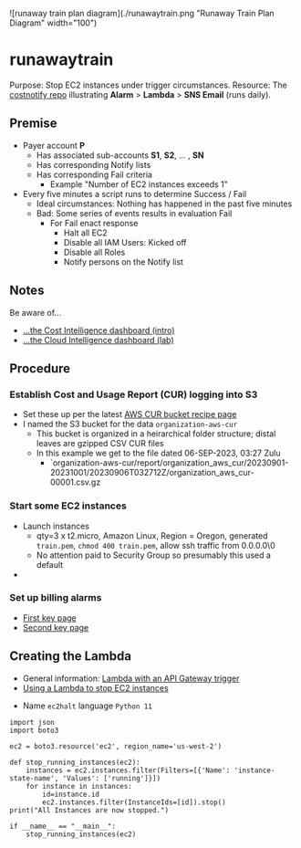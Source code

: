 ![runaway train plan diagram](./runawaytrain.png "Runaway Train Plan Diagram" width="100")


# runawaytrain
Purpose: Stop EC2 instances under trigger circumstances.
Resource: The [costnotify repo](https://github.com/robfatland/costnotify) illustrating **Alarm** > **Lambda** > **SNS Email** (runs daily).

## Premise

- Payer account **P**
    - Has associated sub-accounts **S1**, **S2**, ... , **SN**
    - Has corresponding Notify lists
    - Has corresponding Fail criteria
        - Example "Number of EC2 instances exceeds 1"
- Every five minutes a script runs to determine Success / Fail
    - Ideal circumstances: Nothing has happened in the past five minutes
    - Bad: Some series of events results in evaluation Fail
        - For Fail enact response
            - Halt all EC2
            - Disable all IAM Users: Kicked off
            - Disable all Roles
            - Notify persons on the Notify list
         

## Notes

Be aware of...
* [...the Cost Intelligence dashboard (intro)](https://aws.amazon.com/blogs/aws-cloud-financial-management/a-detailed-overview-of-the-cost-intelligence-dashboard/)
* [...the Cloud Intelligence dashboard (lab)](https://wellarchitectedlabs.com/cost/200_labs/200_cloud_intelligence/)


## Procedure


### Establish Cost and Usage Report (CUR) logging into S3

* Set these up per the latest [AWS CUR bucket recipe page](https://docs.aws.amazon.com/cur/latest/userguide/cur-create.html)
* I named the S3 bucket for the data `organization-aws-cur`
    * This bucket is organized in a heirarchical folder structure; distal leaves are gzipped CSV CUR files
    * In this example we get to the file dated 06-SEP-2023, 03:27 Zulu
        * `organization-aws-cur/report/organization_aws_cur/20230901-20231001/20230906T032712Z/organization_aws_cur-00001.csv.gz
     

### Start some EC2 instances

* Launch instances
    * qty=3 x t2.micro, Amazon Linux, Region = Oregon, generated `train.pem`, `chmod 400 train.pem`, allow ssh traffic from 0.0.0.0\0
    * No attention paid to Security Group so presumably this used a default
*  

### Set up billing alarms

* [First key page](https://docs.aws.amazon.com/AmazonCloudWatch/latest/monitoring/monitor_estimated_charges_with_cloudwatch.html#turning_on_billing_metrics)
* [Second key page](https://aws.amazon.com/blogs/mt/setting-up-an-amazon-cloudwatch-billing-alarm-to-proactively-monitor-estimated-charges)

  
## Creating the Lambda

* General information: [Lambda with an API Gateway trigger](https://docs.aws.amazon.com/lambda/latest/dg/services-apigateway.html)
* [Using a Lambda to stop EC2 instances](https://boto3.amazonaws.com/v1/documentation/api/latest/reference/services/ec2/client/stop_instances)

- Name `ec2halt` language `Python 11`

```
import json
import boto3

ec2 = boto3.resource('ec2', region_name='us-west-2')

def stop_running_instances(ec2):
    instances = ec2.instances.filter(Filters=[{'Name': 'instance-state-name', 'Values': ['running']}])
    for instance in instances:
        id=instance.id
        ec2.instances.filter(InstanceIds=[id]).stop()
print("All Instances are now stopped.")
    
if __name__ == "__main__":
    stop_running_instances(ec2)
```
